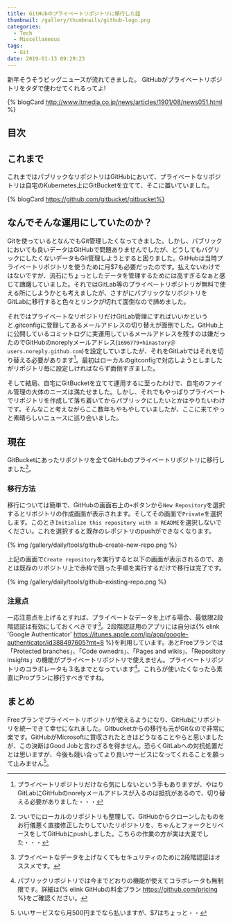 ```yaml
---
title: GitHubのプライベートリポジトリに移行した話
thumbnail: /gallery/thumbnails/github-logo.png
categories:
  - Tech
  - Miscellaneous
tags:
  - Git
date: 2019-01-13 09:29:23
---
```


新年そうそうビッグニュースが流れてきました。
GitHubがプライベートリポジトリをタダで使わせてくれるってよ!

{% blogCard http://www.itmedia.co.jp/news/articles/1901/08/news051.html %}

<!-- more -->

## 目次
<!-- toc -->

## これまで

これまではパブリックなリポジトリはGitHubにおいて、プライベートなリポジトリは自宅のKubernetes上にGitBucketを立てて、そこに置いていました。

{% blogCard https://github.com/gitbucket/gitbucket%}

## なんでそんな運用にしていたのか？

Gitを使っているとなんでもGit管理したくなってきました。しかし、パブリックにおいても良いデータはGitHubで問題ありませんでしたが、どうしてもパグリックにしたくないデータもGit管理しようとすると困りました。GitHubは当時プライベートリポジトリを使うために月$7も必要だったのです。払えないわけではないですが、流石にちょっとしたデータを管理するためには高すぎるなぁと感じて躊躇していました。それではGitLab等のプライベートリポジトリが無料で使える所にしようかとも考えましたが、さすがにパブリックなリポジトリをGitLabに移行すると色々とリンクが切れて面倒なので諦めました。

それではプライベートなリポジトリだけGitLab管理にすればいいかというと.gitconfigに登録してあるメールアドレスの切り替えが面倒でした。GitHub上に公開しているコミットログに実運用しているメールアドレスを残すのは嫌だったのでGitHubのnoreplyメールアドレス(`1696779+hinastory＠users.noreply.github.com`)を設定していましたが、それをGitLabではそれを切り替える必要があります[^1]。最初はローカルのgitconfigで対応しようとしましたがリポジトリ毎に設定しければならず面倒すぎました。

そして結局、自宅にGitBucketを立てて運用するに至ったわけで、自宅のファイル管理の大体のニーズは満たせました。しかし、それでもやっぱりプライベートでリポジトリを作成して落ち着いてからパブリックにしたいとかはやりたいわけです。そんなこと考えながらここ数年もやもやしていましたが、ここに来てやっと素晴らしいニュースに巡り会いました。

[^1]: プライベートリポジトリだけなら気にしないという手もありますが、やはりGitLabにGitHubのnorelyメールアドレスが入るのは抵抗があるので、切り替える必要がありました・・・

## 現在

GitBucketにあったリポジトリを全てGitHubのプライベートリポジトリに移行しました[^2]。

### 移行方法

移行については簡単で、GitHubの画面右上の`+`ボタンから`New Repository`を選択するとリポジトリの作成画面が表示されます。そしてその画面で`Private`を選択します。このとき`Initialize this repository with a README`を選択しないでください。これを選択すると既存のレポジトリのpushができなくなります。

{% img /gallery/daily/tools/github-create-new-repo.png %}

上記の画面で`Create repository`を実行すると以下の画面が表示されるので、あとは既存のリポジトリ上で赤枠で囲った手順を実行するだけで移行は完了です。

{% img /gallery/daily/tools/github-existing-repo.png %}

### 注意点

一応注意点を上げるとすれば、プライベートなデータを上げる場合、最低限2段階認証は有効にしておくべきです[^3]。2段階認証用のアプリには自分は{% elink 'Google Authenticator'  https://itunes.apple.com/jp/app/google-authenticator/id388497605?mt=8 %}を利用しています。あとFreeプランでは「Protected branches」、「Code ownedrs」、「Pages and wikis」、「Repository insights」の機能がプライベートリポジトリで使えません。プライベートリポジトリのコラボレータも３名までとなっています[^4]。これらが使いたくなったら素直にProプランに移行すべきですね。

[^2]: ついでにローカルのリポジトリも整理して、GitHubからクローンしたものをお行儀悪く直接修正したりしていたリポジトリを、ちゃんとフォークとリベースをしてGitHubにpushしました。こちらの作業の方が実は大変でした・・・
[^3]: プライベートなデータを上げなくてもセキュリティのために2段階認証はオススメです。
[^4]: パブリックリポジトリでは今までどおりの機能が使えてコラボレータも無制限です。詳細は{% elink GitHubの料金プラン https://github.com/pricing %}をご確認ください。

## まとめ

Freeプランでプライベートリポジトリが使えるようになり、GitHubにリポジトリを統一できて幸せになれました。Gitbucketからの移行も元がGitなので非常に楽です。GitHubがMicrosoftに買収されたときはどうなることやらと思いましたが、この決断はGood Jobと言わざるを得ません。恐らくGitLabへの対抗処置だとは思いますが、今後も競い合ってより良いサービスになってくれることを願って止みません[^5]。

[^5]: いいサービスなら月500円までなら払いますが、$7はちょっと・・